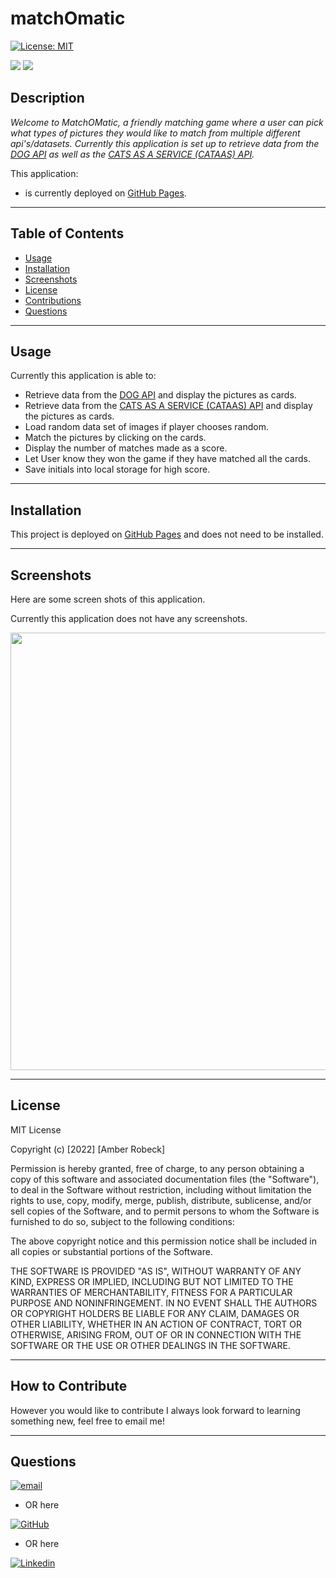 # matchOmatic

[![License: MIT](https://img.shields.io/badge/License-MIT-yellow.svg)](https://opensource.org/licenses/MIT) 

<p float="left">
<img src="https://img.shields.io/badge/GIT-E44C30?style=for-the-badge&logo=git&logoColor=white" />
<img src="https://img.shields.io/badge/JavaScript-323330?style=for-the-badge&logo=javascript&logoColor=F7DF1E" />
</p>

 ## Description

_Welcome to MatchOMatic, a friendly matching game where a user can pick what types of pictures they would like to match from multiple different api's/datasets. Currently this application is set up to retrieve data from the [DOG API](https://dog.ceo/dog-api/ "DOG link") as well as the [CATS AS A SERVICE (CATAAS) API](https://cataas.com/#/ "CATAAS link")._ 


This application:
* is currently deployed on [GitHub Pages](https://amber-robeck.github.io/matchOmatic/ "GitHub Pages").

---

  ## Table of Contents
  
  - [Usage](#usage)
  - [Installation](#installation)
  - [Screenshots](#screenshots)
  - [License](#license)
  - [Contributions](#how-to-contribute)
  - [Questions](#questions)

  ---

  ## Usage

Currently this application is able to:
* Retrieve data from the [DOG API](https://dog.ceo/dog-api/ "DOG API") and display the pictures as cards.
* Retrieve data from the [CATS AS A SERVICE (CATAAS) API](https://cataas.com/#/ "CATAAS API") and display the pictures as cards.
* Load random data set of images if player chooses random.
* Match the pictures by clicking on the cards.
* Display the number of matches made as a score.
* Let User know they won the game if they have matched all the cards.
* Save initials into local storage for high score.




---

  ## Installation

This project is deployed on [GitHub Pages](https://amber-robeck.github.io/matchOmatic/ "GitHub Pages") and does not need to be installed.


  ---


  ## Screenshots

Here are some screen shots of this application.

Currently this application does not have any screenshots.

<img src="" alt="" width="700"/>





    

  ---

  ## License

   MIT License

Copyright (c) [2022] [Amber Robeck]

Permission is hereby granted, free of charge, to any person obtaining a copy
of this software and associated documentation files (the "Software"), to deal
in the Software without restriction, including without limitation the rights
to use, copy, modify, merge, publish, distribute, sublicense, and/or sell
copies of the Software, and to permit persons to whom the Software is
furnished to do so, subject to the following conditions:

The above copyright notice and this permission notice shall be included in all
copies or substantial portions of the Software.

THE SOFTWARE IS PROVIDED "AS IS", WITHOUT WARRANTY OF ANY KIND, EXPRESS OR
IMPLIED, INCLUDING BUT NOT LIMITED TO THE WARRANTIES OF MERCHANTABILITY,
FITNESS FOR A PARTICULAR PURPOSE AND NONINFRINGEMENT. IN NO EVENT SHALL THE
AUTHORS OR COPYRIGHT HOLDERS BE LIABLE FOR ANY CLAIM, DAMAGES OR OTHER
LIABILITY, WHETHER IN AN ACTION OF CONTRACT, TORT OR OTHERWISE, ARISING FROM,
OUT OF OR IN CONNECTION WITH THE SOFTWARE OR THE USE OR OTHER DEALINGS IN THE
SOFTWARE.

  
  ---
  
  ## How to Contribute

However you would like to contribute I always look forward to learning something new, feel free to email me!


  ---

  ## Questions


[![email](https://img.shields.io/badge/Gmail-D14836?style=for-the-badge&logo=gmail&logoColor=white)](mailto:arr5533@gmail.com)



* OR here

 [![GitHub](https://img.shields.io/badge/GitHub-100000?style=for-the-badge&logo=github&logoColor=white)](https://github.com/Amber-Robeck)

* OR here


[![Linkedin](https://img.shields.io/badge/LinkedIn-0077B5?style=for-the-badge&logo=linkedin&logoColor=white)](https://www.linkedin.com/in/amber-robeck/)
